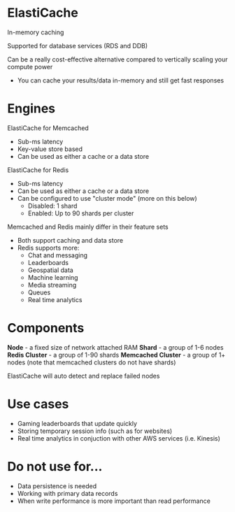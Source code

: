 # ElastiCache

In-memory caching

Supported for database services (RDS and DDB)

Can be a really cost-effective alternative compared to vertically scaling your compute power
- You can cache your results/data in-memory and still get fast responses

# Engines

ElastiCache for Memcached
- Sub-ms latency
- Key-value store based
- Can be used as either a cache or a data store

ElastiCache for Redis
- Sub-ms latency
- Can be used as either a cache or a data store
- Can be configured to use "cluster mode" (more on this below)
	- Disabled: 1 shard
	- Enabled: Up to 90 shards per cluster

Memcached and Redis mainly differ in their feature sets
- Both support caching and data store
- Redis supports more:
	- Chat and messaging
	- Leaderboards
	- Geospatial data
	- Machine learning
	- Media streaming
	- Queues
	- Real time analytics

# Components

**Node** - a fixed size of network attached RAM
**Shard** - a group of 1-6 nodes
**Redis Cluster** - a group of 1-90 shards
**Memcached Cluster** - a group of 1+ nodes (note that memcached clusters do not have shards)

ElastiCache will auto detect and replace failed nodes

# Use cases
- Gaming leaderboards that update quickly
- Storing temporary session info (such as for websites)
- Real time analytics in conjuction with other AWS services (i.e. Kinesis)

# Do not use for...
- Data persistence is needed
- Working with primary data records
- When write performance is more important than read performance
